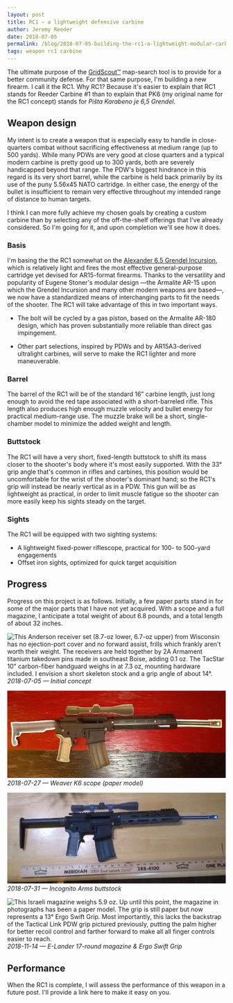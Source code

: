 ```yaml
---
layout: post
title: RC1 — a lightweight defensive carbine
author: Jeremy Reeder
date: 2018-07-05
permalink: /blog/2018-07-05-building-the-rc1-a-lightweight-modular-carbine
tags: weapon rc1 carbine
---
```


The ultimate purpose of the [GridScout™][gridscout] map-search tool is to
provide for a better community defense. For that same purpose, I'm building a
new firearm. I call it the RC1. Why RC1? Because it's easier to explain that
RC1 stands for Reeder Carbine #1 than to explain that PK6 (my original name for
the RC1 concept) stands for _Piŝta Karabeno je 6,5 Grendel_.

## Weapon design
My intent is to create a weapon that is especially easy to handle in
close-quarters combat without sacrificing effectiveness at medium range (up to
500 yards). While many PDWs are very good at close quarters and a typical
modern carbine is pretty good up to 300 yards, both are severely handicapped
beyond that range. The PDW's biggest hindrance in this regard is its very short
barrel, while the carbine is held back primarily by its use of the puny 5.56x45
NATO cartridge. In either case, the energy of the bullet is insufficient to
remain very effective throughout my intended range of distance to human
targets.

I think I can more fully achieve my chosen goals by creating a custom carbine
than by selecting any of the off-the-shelf offerings that I've already
considered. So I'm going for it, and upon completion we'll see how it does.

### Basis
I'm basing the the RC1 somewhat on the [Alexander 6.5 Grendel
Incursion][incursion], which is relatively light and fires the most effective
general-purpose cartridge yet devised for AR15-format firearms. Thanks to the
versatility and popularity of Eugene Stoner's modular design —the Armalite
AR-15 upon which the Grendel Incursion and many other modern weapons are
based—, we now have a standardized means of interchanging parts to fit the
needs of the shooter. The RC1 will take advantage of this in two important
ways.

- The bolt will be cycled by a gas piston, based on the Armalite AR-180 design,
  which has proven substantially more reliable than direct gas impingement.

- Other part selections, inspired by PDWs and by AR15A3-derived ultralight
  carbines, will serve to make the RC1 lighter and more maneuverable.

### Barrel
The barrel of the RC1 will be of the standard 16" carbine length, just long
enough to avoid the red tape associated with a short-barreled rifle. This
length also produces high enough muzzle velocity and bullet energy for
practical medium-range use. The muzzle brake will be a short, single-chamber
model to minimize the added weight and length.

### Buttstock
The RC1 will have a very short, fixed-length buttstock to shift its mass closer
to the shooter's body where it's most easily supported.  With the 33° grip
angle that's common in rifles and carbines, this position would be
uncomfortable for the wrist of the shooter's dominant hand; so the RC1's grip
will instead be nearly vertical as in a PDW. This gun will be as lightweight as
practical, in order to limit muscle fatigue so the shooter can more easily
keep his sights steady on the target.

### Sights
The RC1 will be equipped with two sighting systems:
- A lightweight fixed-power riflescope, practical for 100- to 500-yard
  engagements
- Offset iron sights, optimized for quick target acquisition

## Progress
Progress on this project is as follows. Initially, a few paper parts stand in
for some of the major parts that I have not yet acquired. With a scope and a
full magazine, I anticipate a total weight of about 6.8 pounds, and a total
length of about 32 inches.

![This Anderson receiver set (8.7-oz lower, 6.7-oz upper) from Wisconsin has no ejection-port cover and no forward assist, frills which frankly aren't worth their weight. The receivers are held together by 2A Armament titanium takedown pins made in southeast Boise, adding 0.1 oz. The TacStar 10" carbon-fiber handguard weighs in at 7.3 oz, mounting hardware included. I envision a short skeleton stock and a grip angle of about 14°.][2018-07-05]
*2018-07-05 — Initial concept*

![This Japanese fixed-power 6X scope, without mounting rings, weighs 9.8 oz.][2018-07-27]
*2018-07-27 — Weaver K6 scope (paper model)*

![This carbon-fiber buttstock, produced within spitting distance of my daily commute through Boise, weighs just 2.33 oz.][2018-07-31]
*2018-07-31 — Incognito Arms buttstock*

![This Israeli magazine weighs 5.9 oz. Up until this point, the magazine in photographs has been a paper model. The grip is still paper but now represents a 13° Ergo Swift Grip. Most importantly, this lacks the backstrap of the Tactical Link PDW grip pictured previously, putting the palm higher for better recoil control and farther forward to make all all finger controls easier to reach.][2018-11-14]
*2018-11-14 — E-Lander 17-round magazine & Ergo Swift Grip*

## Performance
When the RC1 is complete, I will assess the performance of this weapon in a
future post. I'll provide a link here to make it easy on you.


[gridscout]:  /
[incursion]:  https://www.shopalexanderarms.com/Rifles-6_5_Grendel_Incursion_Complete_Rifle.html
[2018-07-05]: ../images/rc1-concept-2018-07-05.jpg
[2018-07-27]: ../images/rc1-concept-2018-07-27.jpg
[2018-07-31]: ../images/rc1-concept-2018-07-31.jpg
[2018-08-02]: ../images/rc1-concept-2018-08-02.jpg
[2018-11-14]: ../images/rc1-concept-2018-11-14.jpg
